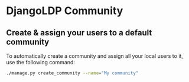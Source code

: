# DjangoLDP Community

## Create & assign your users to a default community

To automatically create a community and assign all your local users to it, use the following command:

```bash
./manage.py create_community --name="My community"
```
